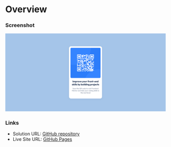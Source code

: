 # Overview 

### Screenshot

![](./public/images/Screenshot%20QR%20code.png)

### Links

- Solution URL: [GitHub repository](https://github.com/Mamouty/QR-code.git)
- Live Site URL: [GitHub Pages](https://mamouty.github.io/QR-code/)